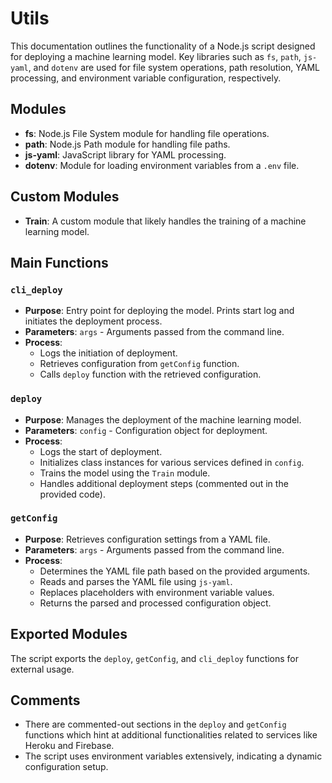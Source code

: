 # Utils

This documentation outlines the functionality of a Node.js script designed for deploying a machine learning model. Key libraries such as `fs`, `path`, `js-yaml`, and `dotenv` are used for file system operations, path resolution, YAML processing, and environment variable configuration, respectively.

## Modules

- **fs**: Node.js File System module for handling file operations.
- **path**: Node.js Path module for handling file paths.
- **js-yaml**: JavaScript library for YAML processing.
- **dotenv**: Module for loading environment variables from a `.env` file.

## Custom Modules

- **Train**: A custom module that likely handles the training of a machine learning model.

## Main Functions

### `cli_deploy`
- **Purpose**: Entry point for deploying the model. Prints start log and initiates the deployment process.
- **Parameters**: `args` - Arguments passed from the command line.
- **Process**:
  - Logs the initiation of deployment.
  - Retrieves configuration from `getConfig` function.
  - Calls `deploy` function with the retrieved configuration.

### `deploy`
- **Purpose**: Manages the deployment of the machine learning model.
- **Parameters**: `config` - Configuration object for deployment.
- **Process**:
  - Logs the start of deployment.
  - Initializes class instances for various services defined in `config`.
  - Trains the model using the `Train` module.
  - Handles additional deployment steps (commented out in the provided code).

### `getConfig`
- **Purpose**: Retrieves configuration settings from a YAML file.
- **Parameters**: `args` - Arguments passed from the command line.
- **Process**:
  - Determines the YAML file path based on the provided arguments.
  - Reads and parses the YAML file using `js-yaml`.
  - Replaces placeholders with environment variable values.
  - Returns the parsed and processed configuration object.

## Exported Modules

The script exports the `deploy`, `getConfig`, and `cli_deploy` functions for external usage.

## Comments

- There are commented-out sections in the `deploy` and `getConfig` functions which hint at additional functionalities related to services like Heroku and Firebase.
- The script uses environment variables extensively, indicating a dynamic configuration setup.
